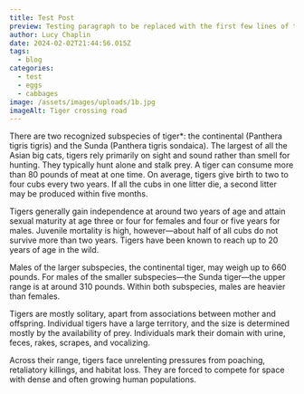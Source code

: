 ```yaml
---
title: Test Post
preview: Testing paragraph to be replaced with the first few lines of this blog post.
author: Lucy Chaplin
date: 2024-02-02T21:44:56.015Z
tags:
  - blog
categories:
  - test
  - eggs
  - cabbages
image: /assets/images/uploads/1b.jpg
imageAlt: Tiger crossing road
---
```


There are two recognized subspecies of tiger\*: the continental (Panthera tigris tigris) and the Sunda (Panthera tigris sondaica). The largest of all the Asian big cats, tigers rely primarily on sight and sound rather than smell for hunting. They typically hunt alone and stalk prey. A tiger can consume more than 80 pounds of meat at one time. On average, tigers give birth to two to four cubs every two years. If all the cubs in one litter die, a second litter may be produced within five months.

Tigers generally gain independence at around two years of age and attain sexual maturity at age three or four for females and four or five years for males. Juvenile mortality is high, however—about half of all cubs do not survive more than two years. Tigers have been known to reach up to 20 years of age in the wild.

Males of the larger subspecies, the continental tiger, may weigh up to 660 pounds. For males of the smaller subspecies—the Sunda tiger—the upper range is at around 310 pounds. Within both subspecies, males are heavier than females.

Tigers are mostly solitary, apart from associations between mother and offspring. Individual tigers have a large territory, and the size is determined mostly by the availability of prey. Individuals mark their domain with urine, feces, rakes, scrapes, and vocalizing.

Across their range, tigers face unrelenting pressures from poaching, retaliatory killings, and habitat loss. They are forced to compete for space with dense and often growing human populations.
